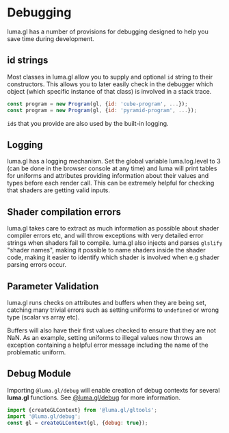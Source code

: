 # Debugging

luma.gl has a number of provisions for debugging designed to help you save time during development.

## id strings

Most classes in luma.gl allow you to supply and optional `id` string to their constructors. This allows you to later easily check in the debugger which object (which specific instance of that class) is involved in a stack trace.

```js
const program = new Program(gl, {id: 'cube-program', ...});
const program = new Program(gl, {id: 'pyramid-program', ...});
```

`id`s that you provide are also used by the built-in logging.

## Logging

luma.gl has a logging mechanism. Set the global variable luma.log.level to 3 (can be done in the browser console at any time) and luma will print tables for uniforms and attributes providing information about their values and types before each render call. This can be extremely helpful for checking that shaders are getting valid inputs.

## Shader compilation errors

luma.gl takes care to extract as much information as possible about shader compiler errors etc, and will throw exceptions with very detailed error strings when shaders fail to compile. luma.gl also injects and parses `glslify` "shader names", making it possible to name shaders inside the shader code, making it easier to identify which shader is involved when e.g shader parsing errors occur.

## Parameter Validation

luma.gl runs checks on attributes and buffers when they are being set, catching many trivial errors such as setting uniforms to `undefined` or wrong type (scalar vs array etc).

Buffers will also have their first values checked to ensure that they are not NaN. As an example, setting uniforms to illegal values now throws an exception containing a helpful error message including the name of the problematic uniform.

## Debug Module

Importing `@luma.gl/debug` will enable creation of debug contexts for several **luma.gl** functions. See [@luma.gl/debug](/docs/api-reference/debug) for more information.

```js
import {createGLContext} from '@luma.gl/gltools';
import '@luma.gl/debug';
const gl = createGLContext(gl, {debug: true});
```
